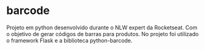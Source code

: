 # barcode
Projeto em python desenvolvido durante o NLW expert da Rocketseat. Com o objetivo de gerar códigos de barras para produtos. No projeto foi utilizado o framework Flask e a biblioteca python-barcode.
